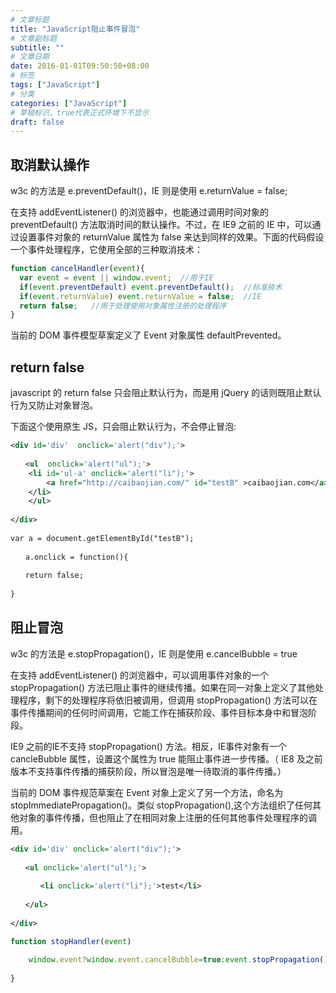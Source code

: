 ```yaml
---
# 文章标题
title: "JavaScript阻止事件冒泡"
# 文章副标题
subtitle: ""
# 文章日期
date: 2016-01-01T09:50:50+08:00
# 标签
tags: ["JavaScript"]
# 分类
categories: ["JavaScript"]
# 草稿标识，true代表正式环境下不显示
draft: false
---
```


## 取消默认操作
w3c 的方法是 e.preventDefault()，IE 则是使用 e.returnValue = false;

在支持 addEventListener() 的浏览器中，也能通过调用时间对象的 preventDefault() 方法取消时间的默认操作。不过，在 IE9 之前的 IE 中，可以通过设置事件对象的 returnValue 属性为 false 来达到同样的效果。下面的代码假设一个事件处理程序，它使用全部的三种取消技术：
```js
function cancelHandler(event){  
  var event = event || window.event;  //用于IE  
  if(event.preventDefault) event.preventDefault();  //标准技术  
  if(event.returnValue) event.returnValue = false;  //IE  
  return false;   //用于处理使用对象属性注册的处理程序  
}  
```
当前的 DOM 事件模型草案定义了 Event 对象属性 defaultPrevented。
## return false
javascript 的 return false 只会阻止默认行为，而是用 jQuery 的话则既阻止默认行为又防止对象冒泡。

下面这个使用原生 JS，只会阻止默认行为，不会停止冒泡:
```xml
<div id='div'  onclick='alert("div");'>  
 
　　<ul  onclick='alert("ul");'>  
	<li id='ul-a' onclick='alert("li");'>
		<a href="http://caibaojian.com/" id="testB" >caibaojian.com</a>
    </li> 
    </ul>  
 
</div>  
 
var a = document.getElementById("testB");  
 
　　a.onclick = function(){  
 
　　return false;  
 
}
```
## 阻止冒泡
w3c 的方法是 e.stopPropagation()，IE 则是使用 e.cancelBubble = true

在支持 addEventListener() 的浏览器中，可以调用事件对象的一个 stopPropagation() 方法已阻止事件的继续传播。如果在同一对象上定义了其他处理程序，剩下的处理程序将依旧被调用，但调用 stopPropagation() 方法可以在事件传播期间的任何时间调用，它能工作在捕获阶段、事件目标本身中和冒泡阶段。

IE9 之前的IE不支持 stopPropagation() 方法。相反，IE事件对象有一个 cancleBubble 属性，设置这个属性为 true 能阻止事件进一步传播。（ IE8 及之前版本不支持事件传播的捕获阶段，所以冒泡是唯一待取消的事件传播。）

当前的 DOM 事件规范草案在 Event 对象上定义了另一个方法，命名为stopImmediatePropagation()。类似 stopPropagation(),这个方法组织了任何其他对象的事件传播，但也阻止了在相同对象上注册的任何其他事件处理程序的调用。
```xml
<div id='div' onclick='alert("div");'>  
 
　　<ul onclick='alert("ul");'>  
 
　　　　<li onclick='alert("li");'>test</li>  
 
　　</ul>  
 
</div>
```
```js
function stopHandler(event)  
 
    window.event?window.event.cancelBubble=true:event.stopPropagation();  
 
}
```